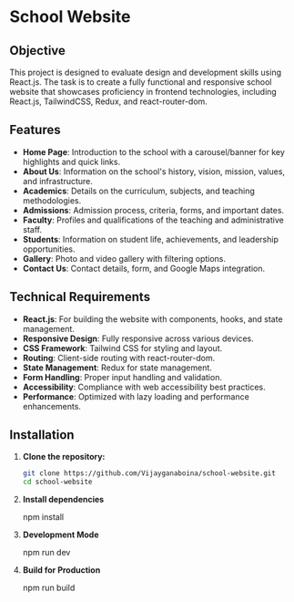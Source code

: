 # School Website

## Objective

This project is designed to evaluate design and development skills using React.js. The task is to create a fully functional and responsive school website that showcases proficiency in frontend technologies, including React.js, TailwindCSS, Redux, and react-router-dom.

## Features

- **Home Page**: Introduction to the school with a carousel/banner for key highlights and quick links.
- **About Us**: Information on the school's history, vision, mission, values, and infrastructure.
- **Academics**: Details on the curriculum, subjects, and teaching methodologies.
- **Admissions**: Admission process, criteria, forms, and important dates.
- **Faculty**: Profiles and qualifications of the teaching and administrative staff.
- **Students**: Information on student life, achievements, and leadership opportunities.
- **Gallery**: Photo and video gallery with filtering options.
- **Contact Us**: Contact details, form, and Google Maps integration.

## Technical Requirements

- **React.js**: For building the website with components, hooks, and state management.
- **Responsive Design**: Fully responsive across various devices.
- **CSS Framework**: Tailwind CSS for styling and layout.
- **Routing**: Client-side routing with react-router-dom.
- **State Management**: Redux for state management.
- **Form Handling**: Proper input handling and validation.
- **Accessibility**: Compliance with web accessibility best practices.
- **Performance**: Optimized with lazy loading and performance enhancements.

## Installation

1. **Clone the repository:**

   ```bash
   git clone https://github.com/Vijayganaboina/school-website.git
   cd school-website

2. **Install dependencies**
   
   npm install

3. **Development Mode**
   
   npm run dev

4. **Build for Production**

   npm run build
